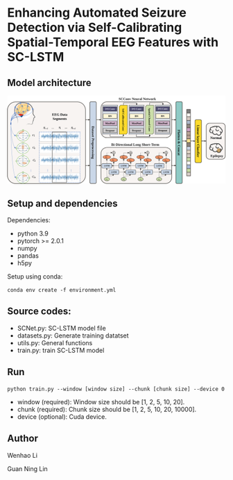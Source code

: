 # Enhancing Automated Seizure Detection via Self-Calibrating Spatial-Temporal EEG Features with SC-LSTM
## Model architecture
![image](https://github.com/Ivan020121/EpilepsyEEG/blob/main/Figures/SC-SLTM.svg)

## Setup and dependencies
Dependencies:
+ python 3.9
+ pytorch >= 2.0.1
+ numpy
+ pandas
+ h5py

Setup using conda:
```
conda env create -f environment.yml
```
##  Source codes:
+ SCNet.py: SC-LSTM model file
+ datasets.py: Generate training datatset
+ utils.py: General functions
+ train.py: train SC-LSTM model


## Run

````
python train.py --window [window size] --chunk [chunk size] --device 0
````
+ window (required): Window size should be [1, 2, 5, 10, 20].
+ chunk (required): Chunk size should be [1, 2, 5, 10, 20, 10000].
+ device (optional): Cuda device.
## Author
Wenhao Li

Guan Ning Lin
